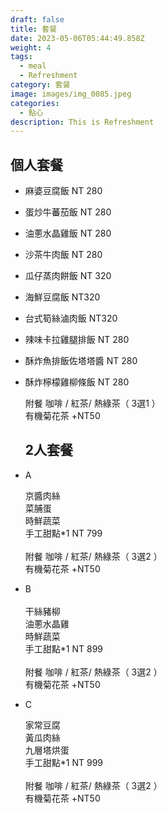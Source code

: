 ```yaml
---
draft: false
title: 套餐
date: 2023-05-06T05:44:49.858Z
weight: 4
tags:
  - meal
  - Refreshment
category: 套餐
image: images/img_0085.jpeg
categories:
  - 點心
description: This is Refreshment
---
```

## 個人套餐

* 麻婆豆腐飯  NT 280
* 蛋炒牛蕃茄飯  NT 280
* 油蔥水晶雞飯  NT 280
* 沙茶牛肉飯   NT 280
* 瓜仔蒸肉餅飯  NT 320
* 海鮮豆腐飯 NT320
* 台式筍絲滷肉飯 NT320
* 辣味卡拉雞腿排飯   NT 280
* 酥炸魚排飯佐塔塔醬   NT 280
* 酥炸檸檬雞柳條飯   NT 280

  附餐     咖啡 / 紅茶/ 熱綠茶（ 3選1 ）\
  有機菊花茶 +NT50

  ## 2人套餐
* A   

  京醬肉絲    \
  菜脯蛋    \
  時鮮蔬菜    \
  手工甜點*1                NT 799\
  \
  附餐     咖啡 / 紅茶/ 熱綠茶（ 3選2 ）\
  有機菊花茶 +NT50
* B  \
     \
  干絲豬柳 \
  油蔥水晶雞      \
  時鮮蔬菜    \
  手工甜點*1                NT 899\
  \
  附餐     咖啡 / 紅茶/ 熱綠茶（ 3選2 ）\
  有機菊花茶 +NT50
* C 

  家常豆腐 \
  黃瓜肉絲         \
  九層塔烘蛋          \
  手工甜點*1                NT 999\
  \
  附餐     咖啡 / 紅茶/ 熱綠茶（ 3選2 ）\
  有機菊花茶 +NT50